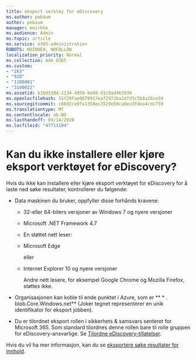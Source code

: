 ```yaml
---
title: eksport verktøy for eDiscovery
ms.author: pebaum
author: pebaum
manager: mnirkhe
ms.audience: Admin
ms.topic: article
ms.service: o365-administration
ROBOTS: NOINDEX, NOFOLLOW
localization_priority: Normal
ms.collection: Adm_O365
ms.custom:
- "263"
- "928"
- "1100001"
- "3100022"
ms.assetid: b16d310d-1134-4959-be68-d1c0ad463930
ms.openlocfilehash: 55f29fae0878917eaf2972ba1dfd3c5b8a26ce54
ms.sourcegitcommit: c6692ce0fa1358ec3529e59ca0ecdfdea4cdc759
ms.translationtype: MT
ms.contentlocale: nb-NO
ms.lasthandoff: 09/14/2020
ms.locfileid: "47711104"
---
```

# <a name="cant-install-or-run-the-ediscovery-export-tool"></a>Kan du ikke installere eller kjøre eksport verktøyet for eDiscovery?

Hvis du ikke kan installere eller kjøre eksport verktøyet for eDiscovery for å laste ned søke resultater, kontrollerer du følgende:
  
- Data maskinen du bruker, oppfyller disse forhånds kravene:

  - 32-eller 64-biters versjoner av Windows 7 og nyere versjoner

  - Microsoft .NET Framework 4.7

  - En støttet nett leser:

  - Microsoft Edge

    eller

  - Internet Explorer 10 og nyere versjoner

    Andre nett lesere, for eksempel Google Chrome og Mozilla Firefox, støttes ikke.

- Organisasjonen kan koble til ende punktet i Azure, som er ** \* . blob.Core.Windows.net** (Joker tegnet representerer en unik identifikator for eksport jobben).

- Du er tilordnet eksport rollen i sikkerhets &amp; samsvars senteret for Microsoft 365. Som standard tilordnes denne rollen bare til rolle gruppen for eDiscovery-ansvarlige. Se [Tilordne eDiscovery-tillatelser](https://docs.microsoft.com/microsoft-365/compliance/assign-ediscovery-permissions).

Hvis du vil ha mer informasjon, kan du se [eksportere søke resultater for innhold](https://docs.microsoft.com/microsoft-365/compliance/export-search-results).
  